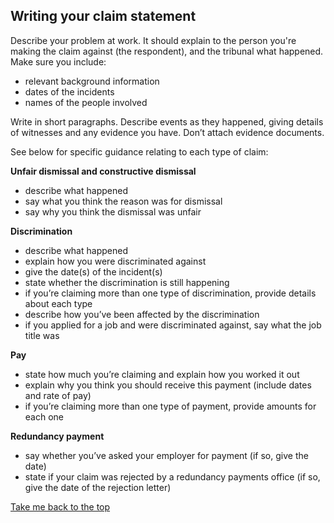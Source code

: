 ## Writing your claim statement

Describe your problem at work. It should explain to the person you're making the claim against (the respondent), and the tribunal what happened. Make sure you include:

- relevant background information
- dates of the incidents
- names of the people involved

Write in short paragraphs. Describe events as they happened, giving details of witnesses and any evidence you have. Don’t attach evidence documents.

See below for specific guidance relating to each type of claim:

__Unfair dismissal and constructive dismissal__

- describe what happened
- say what you think the reason was for dismissal
- say why you think the dismissal was unfair

__Discrimination__

- describe what happened
- explain how you were discriminated against
- give the date(s) of the incident(s)
- state whether the discrimination is still happening
- if you’re claiming more than one type of discrimination, provide details about each type
- describe how you’ve been affected by the discrimination
- if you applied for a job and were discriminated against, say what the job title was

__Pay__

- state how much you’re claiming and explain how you worked it out
- explain why you think you should receive this payment (include dates and rate of pay)
- if you’re claiming more than one type of payment, provide amounts for each one

__Redundancy payment__

- say whether you’ve asked your employer for payment (if so, give the date)
- state if your claim was rejected by a redundancy payments office (if so, give the date of the rejection letter)

[Take me back to the top](#top)
